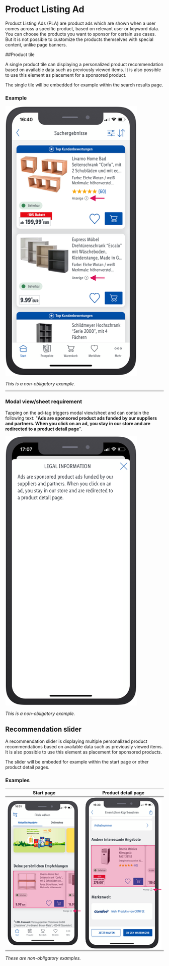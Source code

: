 # Product Listing Ad

Product Listing Ads (PLA) are product ads which are shown when a user comes across a specific product, based on relevant user or keyword data.
You can choose the products you want to sponsor for certain use cases. But it is not possible to customize the products themselves with special content, unlike page banners.

##Product tile

A single product tile can displaying a personalized product recommendation based on available data such as previously viewed items. It is also possible to use this element as placement for a sponsored product.

The single tile will be embedded for example within the search results page.

### Example

![mockup-search-results-reco-slider](assets/mockup-search-results-product-tiles@1x.png)

_This is a non-obligatory example._

---

### Modal view/sheet requirement

Tapping on the ad-tag triggers modal view/sheet and can contain the following text: "**Ads are sponsored product ads funded by our suppliers and partners. When you click on an ad, you stay in our store and are redirected to a product detail page**".

![mockup-search-results-modal-view](assets/mockup-search-results-modal-view@1x.png)

_This is a non-obligatory example._

## Recommendation slider

A recommendation slider is displaying multiple personalized product recommendations based on available data such as previously viewed items. It is also possible to use this element as placement for sponsored products.

The slider will be embeded for example within the start page or other product detail pages.

### Examples

Start page | Product detail page |
---------|----------|
 ![start-page-recommendation-slider](assets/mockup-start-page-reco-slider@1x.png) | ![pdp-page-recommendation-slider](assets/mockup-pdp-reco-slider@1x.png) |

_These are non-obligatory examples._
